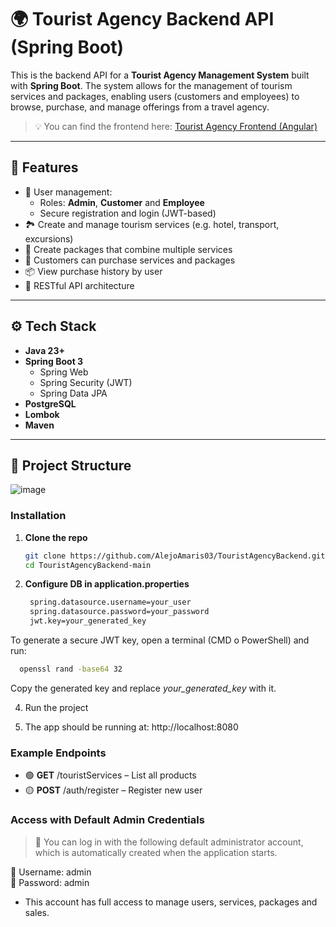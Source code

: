 # 🌍 Tourist Agency Backend API (Spring Boot)

This is the backend API for a **Tourist Agency Management System** built with **Spring Boot**. The system allows for the management of tourism services and packages, enabling users (customers and employees) to browse, purchase, and manage offerings from a travel agency.

> 💡 You can find the frontend here: [Tourist Agency Frontend (Angular)](https://github.com/AlejoAmaris03/TouristAgencyFrontend)

---

## 📌 Features

- 👥 User management:
  - Roles: **Admin**, **Customer** and **Employee**
  - Secure registration and login (JWT-based)
- 🏞️ Create and manage tourism services (e.g. hotel, transport, excursions)
- 🧳 Create packages that combine multiple services
- 🛒 Customers can purchase services and packages
- 📦 View purchase history by user
- 📄 RESTful API architecture

---

## ⚙️ Tech Stack

- **Java 23+**
- **Spring Boot 3**
  - Spring Web
  - Spring Security (JWT)
  - Spring Data JPA
- **PostgreSQL**
- **Lombok**
- **Maven**

---

## 📁 Project Structure
![image](https://github.com/user-attachments/assets/7537d85b-1241-4603-90a8-4700cced9816)

### Installation

1. **Clone the repo**
   ```bash
   git clone https://github.com/AlejoAmaris03/TouristAgencyBackend.git
   cd TouristAgencyBackend-main

2. **Configure DB in application.properties**
   ```bash
    spring.datasource.username=your_user
    spring.datasource.password=your_password
    jwt.key=your_generated_key
  To generate a secure JWT key, open a terminal (CMD o PowerShell) and run:
  ```bash
    openssl rand -base64 32
  ```
  Copy the generated key and replace *your_generated_key* with it.

4. Run the project

5. The app should be running at: http://localhost:8080

### Example Endpoints
- 🟢 **GET** /touristServices – List all products
- 🟡 **POST** /auth/register – Register new user

### Access with Default Admin Credentials
  > 📝 You can log in with the following default administrator account, which is automatically created when the application starts.

👤 Username: admin  
🔑 Password: admin
 
- This account has full access to manage users, services, packages and sales.
